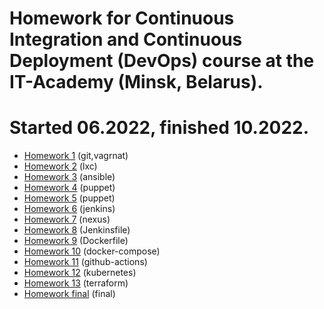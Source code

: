 # Homework for Continuous Integration and Continuous Deployment (DevOps) course at the IT-Academy (Minsk, Belarus).
# Started 06.2022, finished 10.2022.   

- [Homework 1](task-01/README.md#homework-1) (git,vagrnat)
- [Homework 2](03-lxc/README.md#homework-2) (lxc)
- [Homework 3](04-5-ansible/README.md#homework-3) (ansible)
- [Homework 4](06-puppet/README.md#homework-4) (puppet)
- [Homework 5](07-puppet/README.md#homework-5) (puppet)
- [Homework 6](08-jenkins/README.md#homework-6) (jenkins)
- [Homework 7](09-nexus/README.md#homework-7) (nexus)
- [Homework 8](10-pipeline/README.md#homework-8) (Jenkinsfile)
- [Homework 9](11-docker/README.md#homework-9) (Dockerfile)
- [Homework 10](12-docker-compose/README.md#homework-10) (docker-compose)
- [Homework 11](14-github-actions/README.md#homework-11) (github-actions)
- [Homework 12](16-17-kubernetes/README.md#homework-12) (kubernetes)
- [Homework 13](18-19-terraform/README.md#homework-13) (terraform)
- [Homework final](13-jenkins-docker/README.md#homework-final) (final)